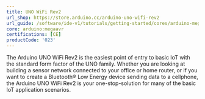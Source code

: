 ```yaml
---
title: UNO WiFi Rev2
url_shop: https://store.arduino.cc/arduino-uno-wifi-rev2
url_guide: /software/ide-v1/tutorials/getting-started/cores/arduino-megaavr
core: arduino:megaavr
certifications: [CE]
productCode: '023'
---
```


The Arduino UNO WiFi Rev2 is the easiest point of entry to basic IoT with the standard form factor of the UNO family. Whether you are looking at building a sensor network connected to your office or home router, or if you want to create a Bluetooth® Low Energy device sending data to a cellphone, the Arduino UNO WiFi Rev2 is your one-stop-solution for many of the basic IoT application scenarios.